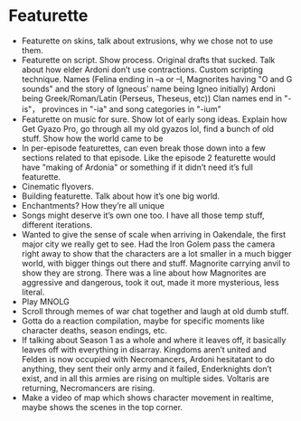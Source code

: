 # Featurette

- Featurette on skins, talk about extrusions, why we chose not to use them.
- Featurette on script. Show process. Original drafts that sucked. Talk about how elder Ardoni don’t use contractions. Custom scripting technique. Names (Felina ending in –a or –I, Magnorites having "O and G sounds" and the story of Igneous’ name being Igneo initially) Ardoni being Greek/Roman/Latin (Perseus, Theseus, etc)) Clan names end in "-is"， provinces in "-ia" and song categories in "-ium"
- Featurette on music for sure. Show lot of early song ideas. Explain how 
Get Gyazo Pro, go through all my old gyazos lol, find a bunch of old stuff. 
Show how the world came to be
- In per-episode featurettes, can even break those down into a few sections related to that episode. Like the episode 2 featurette would have "making of Ardonia" or something if it didn’t need it’s full featurette.
- Cinematic flyovers.
- Building featurette. Talk about how it’s one big world.
- Enchantments? How they’re all unique
- Songs might deserve it’s own one too. I have all those temp stuff, different iterations.
- Wanted to give the sense of scale when arriving in Oakendale, the first major city we really get to see. Had the Iron Golem pass the camera right away to show that the characters are a lot smaller in a much bigger world, with bigger things out there and stuff. Magnorite carrying anvil to show they are strong. There was a line about how Magnorites are aggressive and dangerous, took it out, made it more mysterious, less literal. 
- Play MNOLG
- Scroll through memes of war chat together and laugh at old dumb stuff. 
- Gotta do a reaction compilation, maybe for specific moments like character deaths, season endings, etc.
- If talking about Season 1 as a whole and where it leaves off, it basically leaves off with everything in disarray. Kingdoms aren’t united and Felden is now occupied with Necromancers, Ardoni hesitatant to do anything, they sent their only army and it failed, Enderknights don’t exist, and in all this armies are rising on multiple sides. Voltaris are returning, Necromancers are rising. 
- Make a video of map which shows character movement in realtime, maybe shows the scenes in the top corner. 
